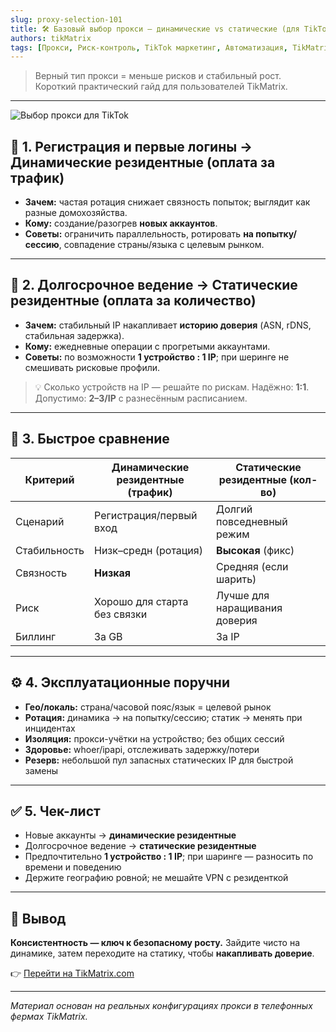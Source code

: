 ```yaml
---
slug: proxy-selection-101
title: 🛠 Базовый выбор прокси — динамические vs статические (для TikTok)
authors: tikMatrix
tags: [Прокси, Риск-контроль, TikTok маркетинг, Автоматизация, TikMatrix]
---
```


> Верный тип прокси = меньше рисков и стабильный рост.  
> Короткий практический гайд для пользователей TikMatrix.

<!-- truncate -->
---
![Выбор прокси для TikTok](/img/blog/proxy-selection.webp)

## 🔹 1. Регистрация и первые логины → **Динамические резидентные** (оплата за трафик)

- **Зачем:** частая ротация снижает связность попыток; выглядит как разные домохозяйства.  
- **Кому:** создание/разогрев **новых аккаунтов**.  
- **Советы:** ограничить параллельность, ротировать **на попытку/сессию**, совпадение страны/языка с целевым рынком.

---

## 🔷 2. Долгосрочное ведение → **Статические резидентные** (оплата за количество)

- **Зачем:** стабильный IP накапливает **историю доверия** (ASN, rDNS, стабильная задержка).  
- **Кому:** ежедневные операции с прогретыми аккаунтами.  
- **Советы:** по возможности **1 устройство : 1 IP**; при шеринге не смешивать рисковые профили.

> 💡 Сколько устройств на IP — решайте по рискам. Надёжно: **1:1**. Допустимо: **2–3/IP** с разнесённым расписанием.

---

## 🧩 3. Быстрое сравнение

| Критерий | Динамические резидентные (трафик) | Статические резидентные (кол-во) |
|---|---|---|
| Сценарий | Регистрация/первый вход | Долгий повседневный режим |
| Стабильность | Низк–средн (ротация) | **Высокая** (фикс) |
| Связность | **Низкая** | Средняя (если шарить) |
| Риск | Хорошо для старта без связки | Лучше для наращивания доверия |
| Биллинг | За GB | За IP |

---

## ⚙️ 4. Эксплуатационные поручни

- **Гео/локаль:** страна/часовой пояс/язык = целевой рынок  
- **Ротация:** динамика → на попытку/сессию; статик → менять при инцидентах  
- **Изоляция:** прокси-учётки на устройство; без общих сессий  
- **Здоровье:** whoer/ipapi, отслеживать задержку/потери  
- **Резерв:** небольшой пул запасных статических IP для быстрой замены

---

## ✅ 5. Чек-лист

- Новые аккаунты → **динамические резидентные**  
- Долгосрочное ведение → **статические резидентные**  
- Предпочтительно **1 устройство : 1 IP**; при шаринге — разносить по времени и поведению  
- Держите географию ровной; не мешайте VPN с резиденткой

---

## 🏁 Вывод

**Консистентность — ключ к безопасному росту.** Зайдите чисто на динамике, затем переходите на статику, чтобы **накапливать доверие**.

👉 [Перейти на TikMatrix.com](https://www.tikmatrix.com)

---

_Материал основан на реальных конфигурациях прокси в телефонных фермах TikMatrix._
